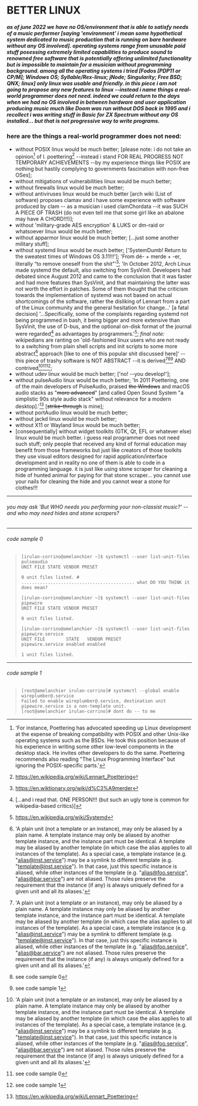 # BETTER LINUX
##### as of june 2022 we have no OS/environment that is able to satisfy needs of a music performer [saying 'environment' i mean some hypothetical system dedicated to music production that is running on bare hardware without any OS involved]. operating systems range from unusable paid stuff posessing extremely limited capabilities to produce sound to renowned free software that is potentially offering unlimited functionality but is impossible to maintain for a musician without programming background. among all the operating systems i tried [Fodos [PDP11 or CP/M]; Windows OS; Syllable/Rex-linux; jNode; Singularity; Free BSD; QNX; linux] only linux was usable and friendly. in this piece i am not going to propose any new features to linux --instead i name things a real-world programmer does not need. indeed we could return to the days when we had no OS involved in between hardware and user application producing music much like Doom was run without DOS back in 1995 and i recollect i was writing stuff in Basic for ZX Spectrum without any OS installed... but that is not progressive way to write programs.
### here are the things a real-world programmer does not need:
- without POSIX linux would be much better; [please note: i do not take an opinion[^1] of l. poettering[^2] --instead i stand FOR REAL PROGRESS NOT TEMPORARY ACHIEVEMENTS --by my experience things like POSIX are nothing but hastily complying to governments fascination with non-free OSes];
- without mitigations of vulnerabilities linux would be much better;
- without firewalls linux would be much better;
- without antiviruses linux would be much better [arch wiki (List of software) proposes clamav and i have some experience with software produced by clam
-- as a musician i used clamChordata --it was SUCH A PIECE OF TRASH (do not even tell me that some girl like an abalone may have A CHORD!!!)];
- without 'military-grade AES encryption' & LUKS or dm-raid or whatsoever linux would be much better;
- without apparmor linux would be much better; [...just some another military stuff];
- without systemd linux would be much better; ['SystemDumb! Return to the sweatest times of Windows OS 3.11!!!']; 'From dé- + merde + -er, literally “to remove oneself from the shit”'[^3]; 'In October 2012, Arch Linux made systemd the default, also switching from SysVinit. Developers had debated since August 2012 and came to the conclusion that it was faster and had more features than SysVinit, and that maintaining the latter was not worth the effort in patches. Some of them thought that the criticism towards the implementation of systemd was not based on actual shortcomings of the software, rather the disliking of Lennart from a part of the Linux community and the general hesitation for change...' [a fatal decision] '...Specifically, some of the complaints regarding systemd not being programmed in bash, it being bigger and more extensive than SysVinit, the use of D-bus, and the optional on-disk format of the journal were regarded[^4] as advantages by programmers.'[^5]; *final note:* wikipedians are ranting on 'old-fashioned linux users who are not ready to a switching from plain shell scripts and init scripts to some more abstract[^6] approach [like to one of this popular shit discussed here]' --this piece of trashy software is NOT ABSTRACT --it is derived[^6][^7][^8] AND contrived[^6][^7][^8];
- without udev linux would be much better; ['no! --you develop!'];
- without pulseAudio linux would be much better; 'In 2011 Poettering, one of the main developers of PulseAudio, praised ~~the Windows~~ and macOS audio stacks as "~~more advanced~~" [and called Open Sound System "a simplistic 90s style audio stack" without relevance for a modern desktop].'[^2] [~~strike-through~~ is mine];
- without portAudio linux would be much better;
- without jackd linux would be much better;
- without X11 or Wayland linux would be much better;
- [consequentially] without widget toolkits (GTK, Qt, EFL or whatever else) linux would be much better. i guess real programmer does not need such stuff; only people that received any kind of formal education may benefit from those frameworks but just like creators of those toolkits they use visual editors designed for rapid application/interface development and in reality no one of them is able to code in a programming language. it is just like using stone scraper for cleaning a hide of hunted animal for paying for that stone scraper... you cannot use your nails for cleaning the hide and you cannot wear a stone for clothes!!!

---
###### you may ask 'But WHO needs you performing your non-classist music?' --and who may need hides and stone scrapers?
---
###### code sample 0

> ```
> [irulan-corrino@amelanchier ~]$ systemctl --user list-unit-files pulseaudio
> UNIT FILE STATE VENDOR PRESET
>
> 0 unit files listed. # ........................................... what DO YOU THINK it does mean?
>
> [irulan-corrino@amelanchier ~]$ systemctl --user list-unit-files pipewire
> UNIT FILE STATE VENDOR PRESET
>
> 0 unit files listed.
>
> [irulan-corrino@amelanchier ~]$ systemctl --user list-unit-files pipewire.service
> UNIT FILE        STATE   VENDOR PRESET
> pipewire.service enabled enabled      
>
> 1 unit files listed.
> ```
---

###### code sample 1

> ```
> [root@amelanchier irulan-corrino]# systemctl --global enable wireplumber@.service
> Failed to enable wireplumber@.service, destination unit pipewire.service is a non-template unit.
> [root@amelanchier irulan-corrino]# dont do -- to me
> ```




[^1]: 'For instance, Poettering has advocated speeding up Linux development at the expense of breaking compatibility with POSIX and other Unix-like operating systems such as the BSDs. He took this position because of his experience in writing some other low-level components in the desktop stack. He invites other developers to do the same. Poettering recommends also reading "The Linux Programming Interface" but ignoring the POSIX-specific parts.'
[^2]: https://en.wikipedia.org/wiki/Lennart_Poettering
[^3]: https://en.wiktionary.org/wiki/d%C3%A9merder
[^4]: [...and i read that. ONE PERSON!!! (but such an ugly tone is common for wikipedia-based critics)]
[^5]: https://en.wikipedia.org/wiki/Systemd
[^6]: 'A plain unit (not a template or an instance), may only be aliased by a plain name. A template instance may only be aliased by another template instance, and the instance part must be identical. A template may be aliased by another template (in which case the alias applies to all instances of the template). As a special case, a template instance (e.g.  "alias@inst.service") may be a symlink to different template (e.g.  "template@inst.service"). In that case, just this specific instance is aliased, while other instances of the template (e.g.  "alias@foo.service", "alias@bar.service") are not aliased. Those rules preserve the requirement that the instance (if any) is always uniquely defined for a given unit and all its aliases.'
[^7]: see code sample 0
[^8]: see code sample 1
